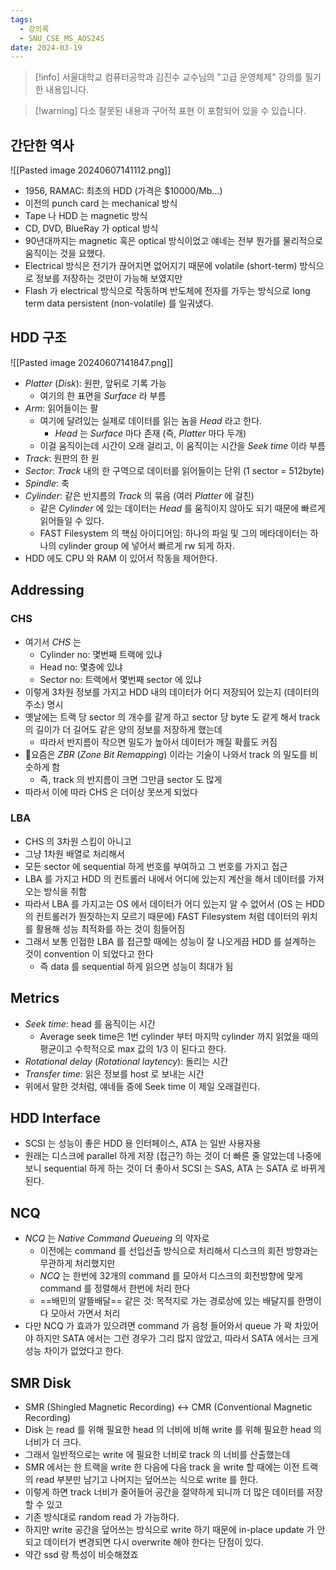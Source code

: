 ```yaml
---
tags:
  - 강의록
  - SNU_CSE_MS_AOS24S
date: 2024-03-19
---
```

> [!info] 서울대학교 컴퓨터공학과 김진수 교수님의 "고급 운영체제" 강의를 필기한 내용입니다.

> [!warning] 다소 잘못된 내용과 구어적 표현 이 포함되어 있을 수 있습니다.

## 간단한 역사

![[Pasted image 20240607141112.png]]

- 1956, RAMAC: 최초의 HDD (가격은 $10000/Mb...)
- 이전의 punch card 는 mechanical 방식
- Tape 나 HDD 는 magnetic 방식
- CD, DVD, BlueRay 가 optical 방식
- 90년대까지는 magnetic 혹은 optical 방식이었고 얘네는 전부 뭔가를 물리적으로 움직이는 것을 요했다.
- Electrical 방식은 전기가 끊어지면 없어지기 때문에 volatile (short-term) 방식으로 정보를 저장하는 것만이 가능해 보였지만
- Flash 가 electrical 방식으로 작동하며 반도체에 전자를 가두는 방식으로 long term data persistent (non-volatile) 를 일궈냈다.

## HDD 구조

![[Pasted image 20240607141847.png]]

- *Platter* (*Disk*): 원판, 앞뒤로 기록 가능
	- 여기의 한 표면을 *Surface* 라 부름
- *Arm*: 읽어들이는 팔
	- 여기에 달려있는 실제로 데이터를 읽는 놈을 *Head* 라고 한다.
		- *Head* 는 *Surface* 마다 존재 (즉, *Platter* 마다 두개)
	- 이걸 움직이는데 시간이 오래 걸리고, 이 움직이는 시간을 *Seek time* 이라 부름
- *Track*: 원판의 한 원
- *Sector*: *Track* 내의 한 구역으로 데이터를 읽어들이는 단위 (1 sector = 512byte)
- *Spindle*: 축
- *Cylinder*: 같은 반지름의 *Track* 의 묶음 (여러 *Platter* 에 걸친)
	- 같은 *Cylinder* 에 있는 데이터는 *Head* 를 움직이지 않아도 되기 때문에 빠르게 읽어들일 수 있다.
	- FAST Filesystem 의 핵심 아이디어임: 하나의 파일 및 그의 메타데이터는 하나의 cylinder group 에 넣어서 빠르게 rw 되게 하자.
- HDD 에도 CPU 와 RAM 이 있어서 작동을 제어한다.

## Addressing

### CHS

- 여기서 *CHS* 는
	- Cylinder no: 몇번째 트랙에 있냐
	- Head no: 몇층에 있냐
	- Sector no: 트랙에서 몇번째 sector 에 있냐
- 이렇게 3차원 정보를 가지고 HDD 내의 데이터가 어디 저장되어 있는지 (데이터의 주소) 명시
- 옛날에는 트랙 당 sector 의 개수를 같게 하고 sector 당 byte 도 같게 해서 track 의 길이가 더 길어도 같은 양의 정보를 저장하게 했는데
	- 따라서 반지름이 작으면 밀도가 높아서 데이터가 깨질 확률도 커짐
- 요즘은 *ZBR* (*Zone Bit Remapping*) 이라는 기술이 나와서 track 의 밀도를 비슷하게 함
	- 즉, track 의 반지름이 크면 그만큼 sector 도 많게
- 따라서 이에 따라 CHS 은 더이상 못쓰게 되었다

### LBA

- CHS 의 3차원 스킴이 아니고
- 그냥 1차원 배열로 처리해서
- 모든 sector 에 sequential 하게 번호를 부여하고 그 번호를 가지고 접근
- LBA 를 가지고 HDD 의 컨트롤러 내에서 어디에 있는지 계산을 해서 데이터를 가져오는 방식을 취함
- 따라서 LBA 를 가지고는 OS 에서 데이터가 어디 있는지 알 수 없어서 (OS 는 HDD 의 컨트롤러가 뭔짓하는지 모르기 때문에) FAST Filesystem 처럼 데이터의 위치를 활용해 성능 최적화를 하는 것이 힘들어짐
- 그래서 보통 인접한 LBA 를 접근할 때에는 성능이 잘 나오게끔 HDD 를 설계하는 것이 convention 이 되었다고 한다
	- 즉 data 를 sequential 하게 읽으면 성능이 최대가 됨

## Metrics

- *Seek time*: head 를 움직이는 시간
	- Average seek time은 1번 cylinder 부터 마지막 cylinder 까지 읽었을 때의 평균이고 수학적으로 max 값의 1/3 이 된다고 한다.
- *Rotational delay* (*Rotational laytency*): 돌리는 시간
- *Transfer time*: 읽은 정보를 host 로 보내는 시간
- 위에서 말한 것처럼, 얘네들 중에 Seek time 이 제일 오래걸린다.

## HDD Interface

- SCSI 는 성능이 좋은 HDD 용 인터페이스, ATA 는 일반 사용자용
- 원래는 디스크에 parallel 하게 저장 (접근?) 하는 것이 더 빠른 줄 알았는데 나중에 보니 sequential 하게 하는 것이 더 좋아서 SCSI 는 SAS, ATA 는 SATA 로 바뀌게 된다.

## NCQ

- *NCQ* 는 *Native Command Queueing* 의 약자로
	- 이전에는 command 를 선입선출 방식으로 처리해서 디스크의 회전 방향과는 무관하게 처리했지만
	- *NCQ* 는 한번에 32개의 command 를 모아서 디스크의 회전방향에 맞게 command 를 정렬해서 한번에 처리 한다
	- ==배민의 알뜰배달== 같은 것: 목적지로 가는 경로상에 있는 배달지를 한명이 다 모아서 가면서 처리
- 다만 NCQ 가 효과가 있으려면 command 가 음청 들어와서 queue 가 꽉 차있어야 하지만 SATA 에서는 그런 경우가 그리 많지 않았고, 따라서 SATA 에서는 크게 성능 차이가 없었다고 한다.

## SMR Disk

- SMR (Shingled Magnetic Recording) <-> CMR (Conventional Magnetic Recording)
- Disk 는 read 를 위해 필요한 head 의 너비에 비해 write 를 위해 필요한 head 의 너비가 더 크다.
- 그래서 일반적으로는 write 에 필요한 너비로 track 의 너비를 산출했는데
- SMR 에서는 한 트랙을 write 한 다음에 다음 track 을 write 할 때에는 이전 트랙의 read 부분만 남기고 나머지는 덮어쓰는 식으로 write 를 한다.
- 이렇게 하면 track 너비가 줄어들어 공간을 절약하게 되니까 더 많은 데이터를 저장할 수 있고
- 기존 방식대로 random read 가 가능하다.
- 하지만 write 공간을 덮어쓰는 방식으로 write 하기 때문에 in-place update 가 안되고 데이터가 변경되면 다시 overwrite 해야 한다는 단점이 있다.
- 약간 ssd 랑 특성이 비슷해졌죠